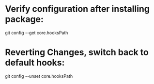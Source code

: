 # Verify configuration after installing package:
git config --get core.hooksPath

# Reverting Changes, switch back to default hooks:
git config --unset core.hooksPath
